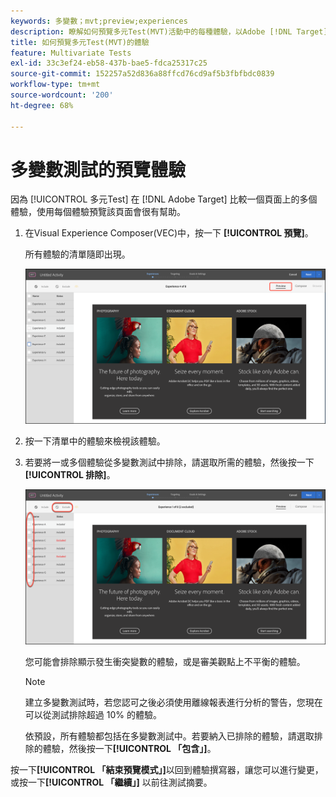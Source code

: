 ```yaml
---
keywords: 多變數；mvt;preview;experiences
description: 瞭解如何預覽多元Test(MVT)活動中的每種體驗，以Adobe [!DNL Target] 使用Visual Experience Composer(VEC)。
title: 如何預覽多元Test(MVT)的體驗
feature: Multivariate Tests
exl-id: 33c3ef24-eb58-437b-bae5-fdca25317c25
source-git-commit: 152257a52d836a88ffcd76cd9af5b3fbfbdc0839
workflow-type: tm+mt
source-wordcount: '200'
ht-degree: 68%

---
```


# 多變數測試的預覽體驗

因為 [!UICONTROL 多元Test] 在 [!DNL Adobe Target] 比較一個頁面上的多個體驗，使用每個體驗預覽該頁面會很有幫助。

1. 在Visual Experience Composer(VEC)中，按一下 **[!UICONTROL 預覽]**。

   所有體驗的清單隨即出現。

   ![](assets/preview.png)

1. 按一下清單中的體驗來檢視該體驗。

1. 若要將一或多個體驗從多變數測試中排除，請選取所需的體驗，然後按一下&#x200B;**[!UICONTROL 排除]**。

   ![排除體驗](/help/main/c-activities/c-multivariate-testing/t-create-multivariate-test/assets/preview-mvt-exclude.png)

   您可能會排除顯示發生衝突變數的體驗，或是審美觀點上不平衡的體驗。

   >[!NOTE]
   >
   >建立多變數測試時，若您認可之後必須使用離線報表進行分析的警告，您現在可以從測試排除超過 10% 的體驗。

   依預設，所有體驗都包括在多變數測試中。若要納入已排除的體驗，請選取排除的體驗，然後按一下&#x200B;**[!UICONTROL 「包含」]**。

按一下&#x200B;**[!UICONTROL 「結束預覽模式」]**&#x200B;以回到體驗撰寫器，讓您可以進行變更，或按一下&#x200B;**[!UICONTROL 「繼續」]** 以前往測試摘要。
